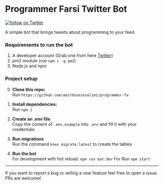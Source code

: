 # Programmer Farsi Twitter Bot 

<a href="https://twitter.com/intent/follow?screen_name=programmer_fa">
  <img src="https://img.shields.io/twitter/follow/programmer_fa?style=social&logo=twitter"
    alt="follow on Twitter">
</a>

<p></p>

A simple bot that brings tweets about programming to your feed.

### Requirements to run the bot

1. A developer account (Grab one from here [Twitter](https://developer.twitter.com/)) 
2. pm2 module (run `npm i -g pm2`)
3. Node.js and npm

### Project setup

0. **Clone this repo:**\
Run `https://github.com/amirhoseinsalimi/programmer-fa`

1. **Install dependencies:**\
Run `npm i`

2. **Create an .env file**\
Copy the content of `.env.example` into `.env` and fill it with your credentials

3. **Run migrations**\
Run the command `knex migrate:latest` to create the tables

4. **Run the bot**\
For development with hot reload: `npm run bot:dev`
For Run `npm start`
 ---
If you want to report a bug or willing a new feature feel free to open a issue. PRs are welcome!
